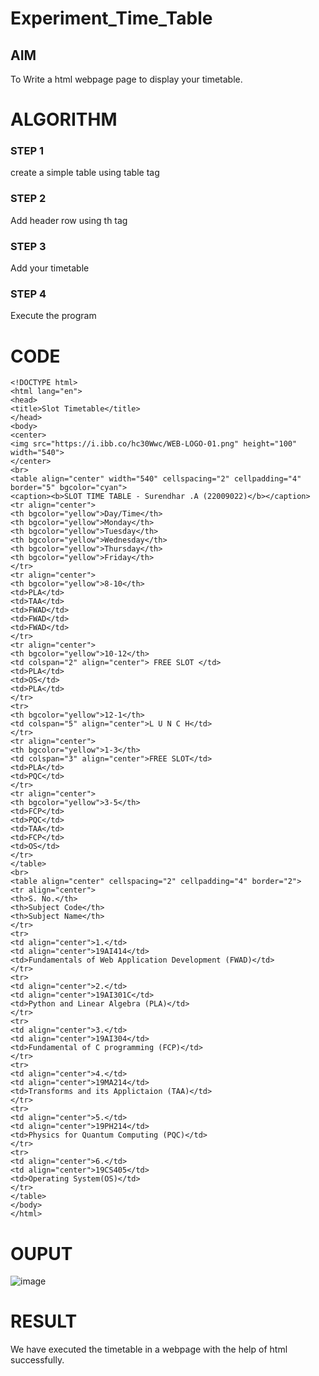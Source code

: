 # Experiment_Time_Table

## AIM
To Write a html webpage page to display your timetable.

# ALGORITHM
### STEP 1
create a simple table using table tag
### STEP 2
Add header row using th tag
### STEP 3
Add your timetable
### STEP 4
Execute the program

# CODE
```
<!DOCTYPE html>
<html lang="en">
<head>
<title>Slot Timetable</title>
</head>
<body>
<center>
<img src="https://i.ibb.co/hc30Wwc/WEB-LOGO-01.png" height="100" width="540">
</center>
<br>
<table align="center" width="540" cellspacing="2" cellpadding="4" border="5" bgcolor="cyan">
<caption><b>SLOT TIME TABLE - Surendhar .A (22009022)</b></caption>
<tr align="center">
<th bgcolor="yellow">Day/Time</th>
<th bgcolor="yellow">Monday</th>
<th bgcolor="yellow">Tuesday</th>
<th bgcolor="yellow">Wednesday</th>
<th bgcolor="yellow">Thursday</th>
<th bgcolor="yellow">Friday</th>
</tr>
<tr align="center">
<th bgcolor="yellow">8-10</th>
<td>PLA</td>
<td>TAA</td>
<td>FWAD</td>
<td>FWAD</td>
<td>FWAD</td>
</tr>
<tr align="center">
<th bgcolor="yellow">10-12</th>
<td colspan="2" align="center"> FREE SLOT </td>
<td>PLA</td>
<td>OS</td>
<td>PLA</td>
</tr>
<tr>
<th bgcolor="yellow">12-1</th>
<td colspan="5" align="center">L U N C H</td>
</tr>
<tr align="center">
<th bgcolor="yellow">1-3</th>
<td colspan="3" align="center">FREE SLOT</td>
<td>PLA</td>
<td>PQC</td>
</tr>
<tr align="center">
<th bgcolor="yellow">3-5</th>
<td>FCP</td>
<td>PQC</td>
<td>TAA</td>
<td>FCP</td>
<td>OS</td>
</tr>
</table>
<br>
<table align="center" cellspacing="2" cellpadding="4" border="2">
<tr align="center">
<th>S. No.</th>
<th>Subject Code</th>
<th>Subject Name</th>
</tr>
<tr>
<td align="center">1.</td>
<td align="center">19AI414</td>
<td>Fundamentals of Web Application Development (FWAD)</td>
</tr>
<tr>
<td align="center">2.</td>
<td align="center">19AI301C</td>
<td>Python and Linear Algebra (PLA)</td>
</tr>
<tr>
<td align="center">3.</td>
<td align="center">19AI304</td>
<td>Fundamental of C programming (FCP)</td>
</tr>
<tr>
<td align="center">4.</td>
<td align="center">19MA214</td>
<td>Transforms and its Applictaion (TAA)</td>
</tr>
<tr>
<td align="center">5.</td>
<td align="center">19PH214</td>
<td>Physics for Quantum Computing (PQC)</td>
</tr>
<tr>
<td align="center">6.</td>
<td align="center">19CS405</td>
<td>Operating System(OS)</td>
</tr>
</table>
</body>
</html>
```
# OUPUT
![image](https://github.com/Surendhar6/timetable/assets/118352907/4bb81545-3118-474a-8cbe-484128f57886)

# RESULT
We have executed the timetable in a webpage with the help of html successfully.
